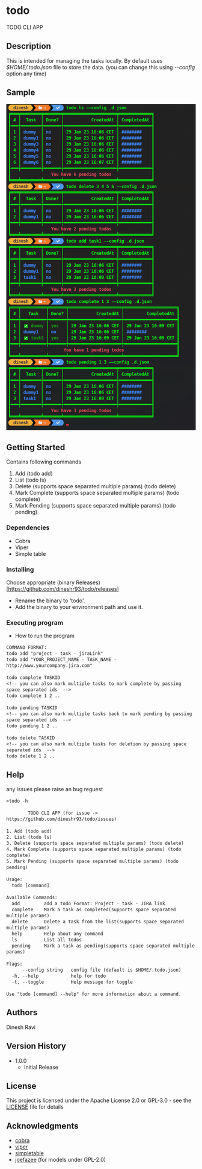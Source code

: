# todo

TODO CLI APP

## Description

This is intended for managing the tasks locally.
By default uses _$HOME/.todo.json_ file to store the data. (you can change this using _--config_ option any time)

## Sample

![Sample](https://github.com/dineshr93/todo/blob/main/sample.png?raw=true)

## Getting Started

Contains following commands

1. Add (todo add)
2. List (todo ls)
3. Delete (supports space separated multiple params) (todo delete)
4. Mark Complete (supports space separated multiple params) (todo complete)
5. Mark Pending (supports space separated multiple params) (todo pending)

### Dependencies

- Cobra
- Viper
- Simple table

### Installing

Choose appropriate (binary Releases)[https://github.com/dineshr93/todo/releases]
- Rename the binary to 'todo'.
- Add the binary to your environment path and use it. 

### Executing program

- How to run the program

```
COMMAND FORMAT:
todo add "project - task - jiraLink"
todo add "YOUR_PROJECT_NAME - TASK_NAME - http://www.yourcompany.jira.com"

todo complete TASKID
<!-- you can also mark multiple tasks to mark complete by passing space separated ids  -->
todo complete 1 2 ..

todo pending TASKID
<!-- you can also mark multiple tasks back to mark pending by passing space separated ids  -->
todo pending 1 2 ..

todo delete TASKID
<!-- you can also mark multiple tasks for deletion by passing space separated ids  -->
todo delete 1 2 ..
```

## Help

any issues please raise an bug reguest

```
>todo -h

        TODO CLI APP (for issue -> https://github.com/dineshr93/todo/issues)

1. Add (todo add)
2. List (todo ls)
3. Delete (supports space separated multiple params) (todo delete)
4. Mark Complete (supports space separated multiple params) (todo complete)
5. Mark Pending (supports space separated multiple params) (todo pending)

Usage:
  todo [command]

Available Commands:
  add         add a todo Format: Project - task - JIRA link
  complete    Mark a task as completed(supports space separated multiple params)
  delete      Delete a task from the list(supports space separated multiple params)
  help        Help about any command
  ls          List all todos
  pending     Mark a task as pending(supports space separated multiple params)

Flags:
      --config string   config file (default is $HOME/.todo.json)
  -h, --help            help for todo
  -t, --toggle          Help message for toggle

Use "todo [command] --help" for more information about a command.

```

## Authors

Dinesh Ravi

## Version History

- 1.0.0
  - Initial Release

## License

This project is licensed under the Apache License 2.0 or GPL-3.0 - see the [LICENSE](LICENSE) file for details

## Acknowledgments

- [cobra](https://www.github.com/spf13/cobra)
- [viper](https://www.github.com/spf13/viper)
- [simpletable](https://www.github.com/alexeyco/simpletable)
- [joefazee](https://www.github.com/joefazee) (for models under GPL-2.0)
